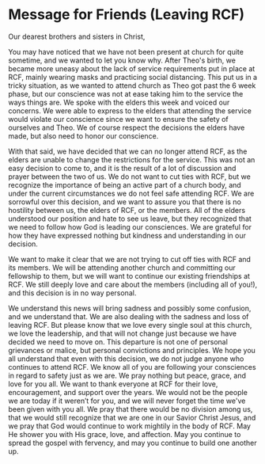 # Message for Friends (Leaving RCF)

Our dearest brothers and sisters in Christ, 

You may have noticed that we have not been present at church for quite sometime, and we wanted to let you know why. After Theo's birth, we became more uneasy about the lack of service requirements put in place at RCF, mainly wearing masks and practicing social distancing. This put us in a tricky situation, as we wanted to attend church as Theo got past the 6 week phase, but our conscience was not at ease taking him to the service the ways things are. We spoke with the elders this week and voiced our concerns. We were able to express to the elders that attending the service would violate our conscience since we want to ensure the safety of ourselves and Theo. We of course respect the decisions the elders have made, but also need to honor our conscience.

With that said, we have decided that we can no longer attend RCF, as the elders are unable to change the restrictions for the service. This was not an easy decision to come to, and it is the result of a lot of discussion and prayer between the two of us. We do not want to cut ties with RCF, but we recognize the importance of being an active part of a church body, and under the current circumstances we do not feel safe attending RCF. We are sorrowful over this decision, and we want to assure you that there is no hostility between us, the elders of RCF, or the members. All of the elders understood our position and hate to see us leave, but they recognized that we need to follow how God is leading our consciences. We are grateful for how they have expressed nothing but kindness and understanding in our decision.

We want to make it clear that we are not trying to cut off ties with RCF and its members. We will be attending another church and committing our fellowship to them, but we will want to continue our existing friendships at RCF. We still deeply love and care about the members (including all of you!), and this decision is in no way personal. 

We understand this news will bring sadness and possibly some confusion, and we understand that. We are also dealing with the sadness and loss of leaving RCF. But please know that we love every single soul at this church, we love the leadership, and that will not change just because we have decided we need to move on. This departure is not one of personal grievances or malice, but personal convictions and principles. We hope you all understand that even with this decision, we do not judge anyone who continues to attend RCF. We know all of you are following your consciences in regard to safety just as we are. We pray nothing but peace, grace, and love for you all. We want to thank everyone at RCF for their love, encouragement, and support over the years. We would not be the people we are today if it weren’t for you, and we will never forget the time we've been given with you all. We pray that there would be no division among us, that we would still recognize that we are one in our Savior Christ Jesus, and we pray that God would continue to work mightily in the body of RCF. May He shower you with His grace, love, and affection. May you continue to spread the gospel with fervency, and may you continue to build one another up. 
